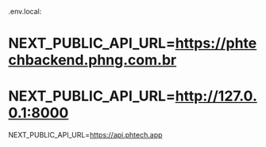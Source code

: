 .env.local:

# NEXT_PUBLIC_API_URL=https://phtechbackend.phng.com.br
# NEXT_PUBLIC_API_URL=http://127.0.0.1:8000
NEXT_PUBLIC_API_URL=https://api.phtech.app


